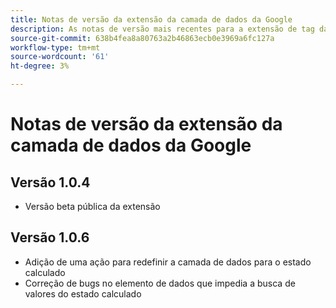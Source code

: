 ```yaml
---
title: Notas de versão da extensão da camada de dados da Google
description: As notas de versão mais recentes para a extensão de tag da Camada de dados da Google no Adobe Experience Platform.
source-git-commit: 638b4fea8a80763a2b46863ecb0e3969a6fc127a
workflow-type: tm+mt
source-wordcount: '61'
ht-degree: 3%

---
```


# Notas de versão da extensão da camada de dados da Google

## Versão 1.0.4

* Versão beta pública da extensão

## Versão 1.0.6

* Adição de uma ação para redefinir a camada de dados para o estado calculado
* Correção de bugs no elemento de dados que impedia a busca de valores do estado calculado
